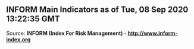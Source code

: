 ## INFORM Main Indicators as of Tue, 08 Sep 2020 13:22:35 GMT

Source: **INFORM (Index For Risk Management) - http://www.inform-index.org**